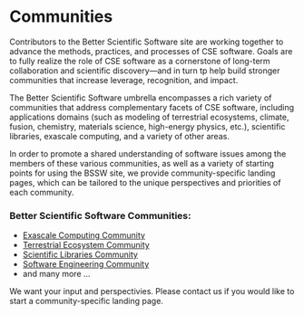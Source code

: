 # Communities

Contributors to the Better Scientific Software site are working together to advance the methods, practices, and processes of CSE software.  Goals are to fully realize the role of CSE software as a cornerstone of long-term collaboration and scientific discovery—and in turn tp help build stronger communities that increase leverage, recognition, and impact.  

The Better Scientific Software umbrella encompasses a rich variety of communities that address complementary facets of CSE software, including applications domains (such as modeling of terrestrial ecosystems, climate, fusion, chemistry, materials science, high-energy physics, etc.), scientific libraries, exascale computing, and a variety of other areas.

In order to promote a shared understanding of software issues among the members of these various communities, as well as a variety of starting points for using the BSSW site, we provide community-specific landing pages, which can be tailored to the unique perspectives and priorities of each community.  

### Better Scientific Software Communities:
- [Exascale Computing Community](Communities.ExascaleComputing.md)
- [Terrestrial Ecosystem Community](Communities.TerrestrialEcosystem.md)
- [Scientific Libraries Community](Communities.SoftwareLibraries.md)
- [Software Engineering Community](Communities.SoftwareEngineering.md)
- and many more ...

We want your input and perspectivies.  Please contact us if you would like to start a community-specific landing page.
